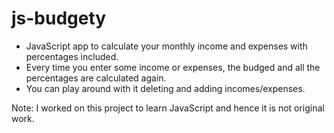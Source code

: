 # js-budgety

- JavaScript app to calculate your monthly income and expenses with percentages included.
- Every time you enter some income or expenses, the budged and all the percentages are calculated again. 
- You can play around with it deleting and adding incomes/expenses.

Note: I worked on this project to learn JavaScript and hence it is not original work.
